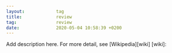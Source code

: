 ```yaml
---
layout:            tag
title:             review
tag:               review
date:              2020-05-04 10:58:39 +0200
---
```

Add description here.
For more detail, see [Wikipedia][wiki]
[wiki]:
